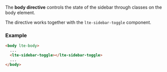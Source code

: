 The **body directive** controls the state of the sidebar through classes on the body element.

The directive works together with the `lte-sidebar-toggle` component.

### Example

```html
<body lte-body>
  ...
  <lte-sidebar-toggle></lte-sidebar-toggle>
  ...
</body>
```